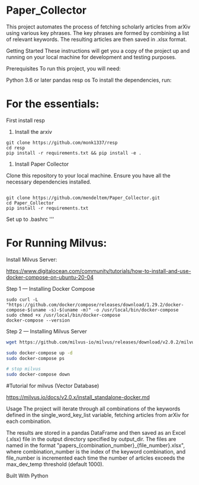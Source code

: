 # Paper_Collector
This project automates the process of fetching scholarly articles from arXiv using various key phrases. The key phrases are formed by combining a list of relevant keywords. The resulting articles are then saved in .xlsx format.

Getting Started
These instructions will get you a copy of the project up and running on your local machine for development and testing purposes.

Prerequisites
To run this project, you will need:

Python 3.6 or later
pandas
resp
os
To install the dependencies, run:


# For the essentials:

First install resp

1. Install the  arxiv

```shell
git clone https://github.com/monk1337/resp
cd resp 
pip install -r requirements.txt && pip install -e .
```
1. Install Paper Collector


Clone this repository to your local machine.
Ensure you have all the necessary dependencies installed.



```shell

git clone https://github.com/mendeltem/Paper_Collector.git
cd Paper_Collector
pip install -r requirements.txt
```
Set up to .bashrc
'''



# For Running Milvus:

Install Milvus Server:

https://www.digitalocean.com/community/tutorials/how-to-install-and-use-docker-compose-on-ubuntu-20-04

Step 1 — Installing Docker Compose


```shell
sudo curl -L "https://github.com/docker/compose/releases/download/1.29.2/docker-compose-$(uname -s)-$(uname -m)" -o /usr/local/bin/docker-compose
sudo chmod +x /usr/local/bin/docker-compose
docker-compose --version
```


Step 2 — Installing Milvus Server

```bash
wget https://github.com/milvus-io/milvus/releases/download/v2.0.2/milvus-standalone-docker-compose.yml -O docker-compose.yml

sudo docker-compose up -d
sudo docker-compose ps

# stop milvus
sudo docker-compose down

```

#Tutorial for milvus (Vector Database)

https://milvus.io/docs/v2.0.x/install_standalone-docker.md


Usage
The project will iterate through all combinations of the keywords defined in the single_word_key_list variable, fetching articles from arXiv for each combination.

The results are stored in a pandas DataFrame and then saved as an Excel (.xlsx) file in the output directory specified by output_dir. The files are named in the format "papers_{combination_number}_{file_number}.xlsx", where combination_number is the index of the keyword combination, and file_number is incremented each time the number of articles exceeds the max_dev_temp threshold (default 1000).


Built With
Python


